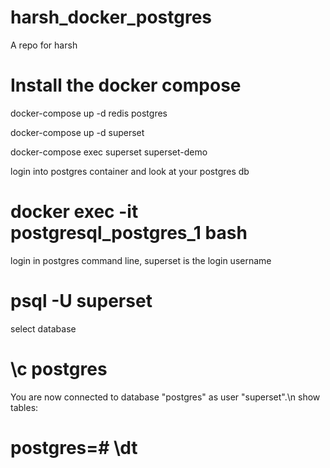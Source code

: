# harsh_docker_postgres
A repo for harsh

# Install the docker compose
docker-compose up -d redis postgres

docker-compose up -d superset

docker-compose exec superset superset-demo


login into postgres container and look at your postgres db
# docker exec -it postgresql_postgres_1 bash
login in postgres command line, superset is the login username
# psql -U superset
select database 
# \c postgres 
You are now connected to database "postgres" as user "superset".\n
show tables:
# postgres=# \dt